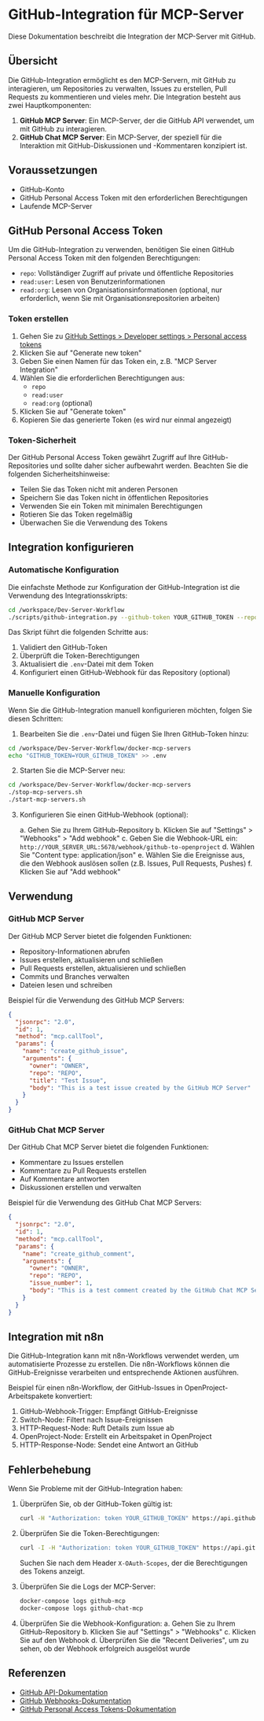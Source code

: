 # GitHub-Integration für MCP-Server

Diese Dokumentation beschreibt die Integration der MCP-Server mit GitHub.

## Übersicht

Die GitHub-Integration ermöglicht es den MCP-Servern, mit GitHub zu interagieren, um Repositories zu verwalten, Issues zu erstellen, Pull Requests zu kommentieren und vieles mehr. Die Integration besteht aus zwei Hauptkomponenten:

1. **GitHub MCP Server**: Ein MCP-Server, der die GitHub API verwendet, um mit GitHub zu interagieren.
2. **GitHub Chat MCP Server**: Ein MCP-Server, der speziell für die Interaktion mit GitHub-Diskussionen und -Kommentaren konzipiert ist.

## Voraussetzungen

- GitHub-Konto
- GitHub Personal Access Token mit den erforderlichen Berechtigungen
- Laufende MCP-Server

## GitHub Personal Access Token

Um die GitHub-Integration zu verwenden, benötigen Sie einen GitHub Personal Access Token mit den folgenden Berechtigungen:

- `repo`: Vollständiger Zugriff auf private und öffentliche Repositories
- `read:user`: Lesen von Benutzerinformationen
- `read:org`: Lesen von Organisationsinformationen (optional, nur erforderlich, wenn Sie mit Organisationsrepositorien arbeiten)

### Token erstellen

1. Gehen Sie zu [GitHub Settings > Developer settings > Personal access tokens](https://github.com/settings/tokens)
2. Klicken Sie auf "Generate new token"
3. Geben Sie einen Namen für das Token ein, z.B. "MCP Server Integration"
4. Wählen Sie die erforderlichen Berechtigungen aus:
   - `repo`
   - `read:user`
   - `read:org` (optional)
5. Klicken Sie auf "Generate token"
6. Kopieren Sie das generierte Token (es wird nur einmal angezeigt)

### Token-Sicherheit

Der GitHub Personal Access Token gewährt Zugriff auf Ihre GitHub-Repositories und sollte daher sicher aufbewahrt werden. Beachten Sie die folgenden Sicherheitshinweise:

- Teilen Sie das Token nicht mit anderen Personen
- Speichern Sie das Token nicht in öffentlichen Repositories
- Verwenden Sie ein Token mit minimalen Berechtigungen
- Rotieren Sie das Token regelmäßig
- Überwachen Sie die Verwendung des Tokens

## Integration konfigurieren

### Automatische Konfiguration

Die einfachste Methode zur Konfiguration der GitHub-Integration ist die Verwendung des Integrationsskripts:

```bash
cd /workspace/Dev-Server-Workflow
./scripts/github-integration.py --github-token YOUR_GITHUB_TOKEN --repo OWNER/REPO
```

Das Skript führt die folgenden Schritte aus:

1. Validiert den GitHub-Token
2. Überprüft die Token-Berechtigungen
3. Aktualisiert die `.env`-Datei mit dem Token
4. Konfiguriert einen GitHub-Webhook für das Repository (optional)

### Manuelle Konfiguration

Wenn Sie die GitHub-Integration manuell konfigurieren möchten, folgen Sie diesen Schritten:

1. Bearbeiten Sie die `.env`-Datei und fügen Sie Ihren GitHub-Token hinzu:

```bash
cd /workspace/Dev-Server-Workflow/docker-mcp-servers
echo "GITHUB_TOKEN=YOUR_GITHUB_TOKEN" >> .env
```

2. Starten Sie die MCP-Server neu:

```bash
cd /workspace/Dev-Server-Workflow/docker-mcp-servers
./stop-mcp-servers.sh
./start-mcp-servers.sh
```

3. Konfigurieren Sie einen GitHub-Webhook (optional):

   a. Gehen Sie zu Ihrem GitHub-Repository
   b. Klicken Sie auf "Settings" > "Webhooks" > "Add webhook"
   c. Geben Sie die Webhook-URL ein: `http://YOUR_SERVER_URL:5678/webhook/github-to-openproject`
   d. Wählen Sie "Content type: application/json"
   e. Wählen Sie die Ereignisse aus, die den Webhook auslösen sollen (z.B. Issues, Pull Requests, Pushes)
   f. Klicken Sie auf "Add webhook"

## Verwendung

### GitHub MCP Server

Der GitHub MCP Server bietet die folgenden Funktionen:

- Repository-Informationen abrufen
- Issues erstellen, aktualisieren und schließen
- Pull Requests erstellen, aktualisieren und schließen
- Commits und Branches verwalten
- Dateien lesen und schreiben

Beispiel für die Verwendung des GitHub MCP Servers:

```json
{
  "jsonrpc": "2.0",
  "id": 1,
  "method": "mcp.callTool",
  "params": {
    "name": "create_github_issue",
    "arguments": {
      "owner": "OWNER",
      "repo": "REPO",
      "title": "Test Issue",
      "body": "This is a test issue created by the GitHub MCP Server"
    }
  }
}
```

### GitHub Chat MCP Server

Der GitHub Chat MCP Server bietet die folgenden Funktionen:

- Kommentare zu Issues erstellen
- Kommentare zu Pull Requests erstellen
- Auf Kommentare antworten
- Diskussionen erstellen und verwalten

Beispiel für die Verwendung des GitHub Chat MCP Servers:

```json
{
  "jsonrpc": "2.0",
  "id": 1,
  "method": "mcp.callTool",
  "params": {
    "name": "create_github_comment",
    "arguments": {
      "owner": "OWNER",
      "repo": "REPO",
      "issue_number": 1,
      "body": "This is a test comment created by the GitHub Chat MCP Server"
    }
  }
}
```

## Integration mit n8n

Die GitHub-Integration kann mit n8n-Workflows verwendet werden, um automatisierte Prozesse zu erstellen. Die n8n-Workflows können die GitHub-Ereignisse verarbeiten und entsprechende Aktionen ausführen.

Beispiel für einen n8n-Workflow, der GitHub-Issues in OpenProject-Arbeitspakete konvertiert:

1. GitHub-Webhook-Trigger: Empfängt GitHub-Ereignisse
2. Switch-Node: Filtert nach Issue-Ereignissen
3. HTTP-Request-Node: Ruft Details zum Issue ab
4. OpenProject-Node: Erstellt ein Arbeitspaket in OpenProject
5. HTTP-Response-Node: Sendet eine Antwort an GitHub

## Fehlerbehebung

Wenn Sie Probleme mit der GitHub-Integration haben:

1. Überprüfen Sie, ob der GitHub-Token gültig ist:
   ```bash
   curl -H "Authorization: token YOUR_GITHUB_TOKEN" https://api.github.com/user
   ```

2. Überprüfen Sie die Token-Berechtigungen:
   ```bash
   curl -I -H "Authorization: token YOUR_GITHUB_TOKEN" https://api.github.com/user
   ```
   Suchen Sie nach dem Header `X-OAuth-Scopes`, der die Berechtigungen des Tokens anzeigt.

3. Überprüfen Sie die Logs der MCP-Server:
   ```bash
   docker-compose logs github-mcp
   docker-compose logs github-chat-mcp
   ```

4. Überprüfen Sie die Webhook-Konfiguration:
   a. Gehen Sie zu Ihrem GitHub-Repository
   b. Klicken Sie auf "Settings" > "Webhooks"
   c. Klicken Sie auf den Webhook
   d. Überprüfen Sie die "Recent Deliveries", um zu sehen, ob der Webhook erfolgreich ausgelöst wurde

## Referenzen

- [GitHub API-Dokumentation](https://docs.github.com/en/rest)
- [GitHub Webhooks-Dokumentation](https://docs.github.com/en/developers/webhooks-and-events/webhooks/about-webhooks)
- [GitHub Personal Access Tokens-Dokumentation](https://docs.github.com/en/authentication/keeping-your-account-and-data-secure/creating-a-personal-access-token)